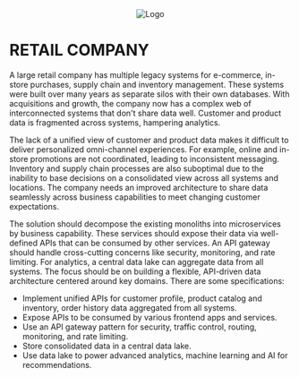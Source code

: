 <div align='center'>
    <img src='https://github.com/XNeyMo/SJT/blob/main/assets/LiavD.png' alt='Logo' />
</div>

# RETAIL COMPANY

A large retail company has multiple legacy systems for e-commerce, in-store purchases, supply chain and inventory management. These systems were built over many years as separate silos with their own databases. With acquisitions and growth, the company now has a complex web of interconnected systems that don't share data well. Customer and product data is fragmented across systems, hampering analytics.

The lack of a unified view of customer and product data makes it difficult to deliver personalized omni-channel experiences. For example, online and in-store promotions are not coordinated, leading to inconsistent messaging. Inventory and supply chain processes are also suboptimal due to the inability to base decisions on a consolidated view across all systems and locations. The company needs an improved architecture to share data seamlessly across business capabilities to meet changing customer expectations.

The solution should decompose the existing monoliths into microservices by business capability. These services should expose their data via well-defined APIs that can be consumed by other services. An API gateway should handle cross-cutting concerns like security, monitoring, and rate limiting. For analytics, a central data lake can aggregate data from all systems. The focus should be on building a flexible, API-driven data architecture centered around key domains. There are some specifications:

* Implement unified APIs for customer profile, product catalog and inventory, order history data aggregated from all systems.
* Expose APIs to be consumed by various frontend apps and services.
* Use an API gateway pattern for security, traffic control, routing, monitoring, and rate limiting.
* Store consolidated data in a central data lake.
* Use data lake to power advanced analytics, machine learning and AI for recommendations.
